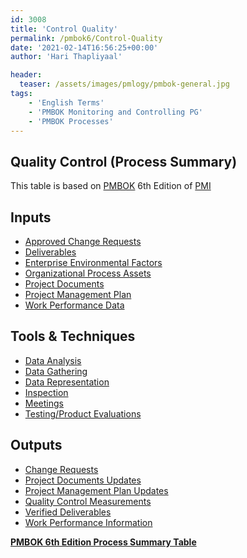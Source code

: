 ```yaml
---
id: 3008   
title: 'Control Quality'
permalink: /pmbok6/Control-Quality
date: '2021-02-14T16:56:25+00:00'
author: 'Hari Thapliyaal'

header:
  teaser: /assets/images/pmlogy/pmbok-general.jpg
tags:
    - 'English Terms'
    - 'PMBOK Monitoring and Controlling PG'
    - 'PMBOK Processes'
---
```


## Quality Control (Process Summary)

This table is based on [PMBOK](https://www.pmi.org/pmbok-guide-standards) 6th Edition of [PMI](https://www.pmi.org)

## **Inputs**

- [Approved Change Requests](/pmbok6/approved-change-requests)
- [Deliverables](/pmbok6/deliverables)
- [Enterprise Environmental Factors](/pmbok6/enterprise-environmental-factors)
- [Organizational Process Assets](/pmbok6/organizational-process-assets)
- [Project Documents](/pmbok6/project-documents)
- [Project Management Plan](/pmbok6/project-management-plan)
- [Work Performance Data](/pmbok6/work-performance-data)

## **Tools &amp; Techniques**

- [Data Analysis](/pmbok6/data-analysis)
- [Data Gathering](/pmbok6/data-gathering)
- [Data Representation](/pmbok6/data-representation)
- [Inspection](/pmbok6/inspection)
- [Meetings](/pmbok6/meetings)
- [Testing/Product Evaluations](/pmbok6/testing/product-evaluations)

## **Outputs**

- [Change Requests](/pmbok6/change-requests)
- [Project Documents Updates](/pmbok6/project-documents-updates)
- [Project Management Plan Updates](/pmbok6/project-management-plan-updates)
- [Quality Control Measurements](/pmbok6/quality-control-measurements)
- [Verified Deliverables](/pmbok6/verified-deliverables)
- [Work Performance Information](/pmbok6/work-performance-information)

**[PMBOK 6th Edition Process Summary Table](process-groups-and-processes-in-pmbok6/)**